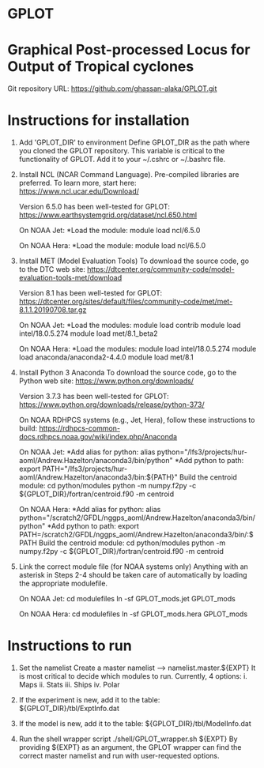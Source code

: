 # GPLOT
# Graphical Post-processed Locus for Output of Tropical cyclones

Git repository URL:  https://github.com/ghassan-alaka/GPLOT.git


# Instructions for installation

1. Add 'GPLOT_DIR' to environment
        Define GPLOT_DIR as the path where you cloned the GPLOT repository.
        This variable is critical to the functionality of GPLOT.
        Add it to your ~/.cshrc or ~/.bashrc file.


2. Install NCL (NCAR Command Language).
	Pre-compiled libraries are preferred. To learn more, start here:
		https://www.ncl.ucar.edu/Download/

	Version 6.5.0 has been well-tested for GPLOT:
		https://www.earthsystemgrid.org/dataset/ncl.650.html

	On NOAA Jet:
		*Load the module:	module load ncl/6.5.0

	On NOAA Hera:
		*Load the module:	module load ncl/6.5.0


3. Install MET (Model Evaluation Tools)
	To download the source code, go to the DTC web site:
		https://dtcenter.org/community-code/model-evaluation-tools-met/download

	Version 8.1 has been well-tested for GPLOT:
		https://dtcenter.org/sites/default/files/community-code/met/met-8.1.1.20190708.tar.gz

	On NOAA Jet:
		*Load the modules:	module load contrib
					module load intel/18.0.5.274
					module load met/8.1_beta2

	On NOAA Hera:
		*Load the modules:	module load intel/18.0.5.274
					module load anaconda/anaconda2-4.4.0
					module load met/8.1

4. Install Python 3 Anaconda
	To download the source code, go to the Python web site:
		https://www.python.org/downloads/

	Version 3.7.3 has been well-tested for GPLOT:
		https://www.python.org/downloads/release/python-373/

	On NOAA RDHPCS systems (e.g., Jet, Hera), follow these instructions to build:
		https://rdhpcs-common-docs.rdhpcs.noaa.gov/wiki/index.php/Anaconda

	On NOAA Jet:
		*Add alias for python:	alias python="/lfs3/projects/hur-aoml/Andrew.Hazelton/anaconda3/bin/python"
		*Add python to path:	export PATH="/lfs3/projects/hur-aoml/Andrew.Hazelton/anaconda3/bin:${PATH}"
		Build the centroid module:
					cd python/modules
					python -m numpy.f2py -c ${GPLOT_DIR}/fortran/centroid.f90 -m centroid

	On NOAA Hera:
		*Add alias for python:	alias python="/scratch2/GFDL/nggps_aoml/Andrew.Hazelton/anaconda3/bin/python"
		*Add python to path:	export PATH=/scratch2/GFDL/nggps_aoml/Andrew.Hazelton/anaconda3/bin/:$PATH
		Build the centroid module:
					cd python/modules
					python -m numpy.f2py -c ${GPLOT_DIR}/fortran/centroid.f90 -m centroid


5. Link the correct module file (for NOAA systems only)
	Anything with an asterisk in Steps 2-4 should be taken care of automatically by loading
	the appropriate modulefile.

	On NOAA Jet:	cd modulefiles
			ln -sf GPLOT_mods.jet GPLOT_mods

	On NOAA Hera:	cd modulefiles
			ln -sf GPLOT_mods.hera GPLOT_mods
	



# Instructions to run

1. Set the namelist
	Create a master namelist --> namelist.master.${EXPT}
	It is most critical to decide which modules to run. Currently, 4 options:
		i.   Maps
		ii.  Stats
		iii. Ships
		iv.  Polar

2. If the experiment is new, add it to the table:
	${GPLOT_DIR}/tbl/ExptInfo.dat

3. If the model is new, add it to the table:
	${GPLOT_DIR}/tbl/ModelInfo.dat

4. Run the shell wrapper script
	./shell/GPLOT_wrapper.sh ${EXPT}
	By providing ${EXPT} as an argument, the GPLOT wrapper can find the correct master namelist
	and run with user-requested options.

